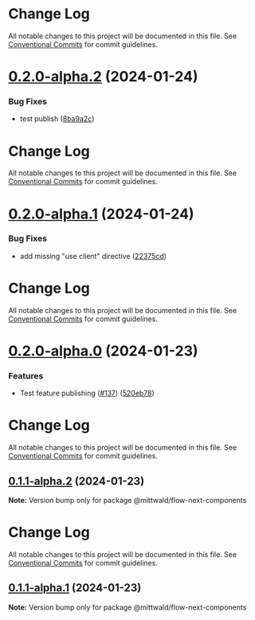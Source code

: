 # Change Log

All notable changes to this project will be documented in this file. See
[Conventional Commits](https://conventionalcommits.org) for commit guidelines.

# [0.2.0-alpha.2](https://github.com/mittwald/flow/compare/v0.2.0-alpha.1...v0.2.0-alpha.2) (2024-01-24)

### Bug Fixes

- test publish
  ([8ba9a2c](https://github.com/mittwald/flow/commit/8ba9a2c6cd83f93e88e219973ba624a1b082d155))

# Change Log

All notable changes to this project will be documented in this file. See
[Conventional Commits](https://conventionalcommits.org) for commit guidelines.

# [0.2.0-alpha.1](https://github.com/mittwald/flow/compare/v0.2.0-alpha.0...v0.2.0-alpha.1) (2024-01-24)

### Bug Fixes

- add missing "use client" directive
  ([22375cd](https://github.com/mittwald/flow/commit/22375cd8a9bec3fbd60cbdfc8b88e05902db4620))

# Change Log

All notable changes to this project will be documented in this file. See
[Conventional Commits](https://conventionalcommits.org) for commit guidelines.

# [0.2.0-alpha.0](https://github.com/mittwald/flow/compare/v0.1.1-alpha.2...v0.2.0-alpha.0) (2024-01-23)

### Features

- Test feature publishing ([#137](https://github.com/mittwald/flow/issues/137))
  ([520eb78](https://github.com/mittwald/flow/commit/520eb780de742750906f9cb8e53cfbf4cf9e84a1))

# Change Log

All notable changes to this project will be documented in this file. See
[Conventional Commits](https://conventionalcommits.org) for commit guidelines.

## [0.1.1-alpha.2](https://github.com/mittwald/flow/compare/v0.1.1-alpha.1...v0.1.1-alpha.2) (2024-01-23)

**Note:** Version bump only for package @mittwald/flow-next-components

# Change Log

All notable changes to this project will be documented in this file. See
[Conventional Commits](https://conventionalcommits.org) for commit guidelines.

## [0.1.1-alpha.1](https://github.com/mittwald/flow/compare/v0.1.1-alpha.0...v0.1.1-alpha.1) (2024-01-23)

**Note:** Version bump only for package @mittwald/flow-next-components

